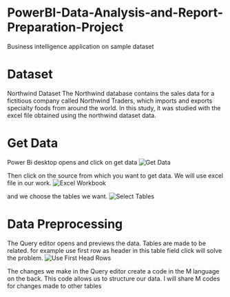 # PowerBI-Data-Analysis-and-Report-Preparation-Project
Business intelligence application on sample dataset

# Dataset
Northwind Dataset
The Northwind database contains the sales data for a fictitious company called Northwind Traders, which imports and exports specialty foods from around the world.
In this study, it was studied with the excel file obtained using the northwind dataset data.
 
# Get Data
Power Bi desktop opens and click on get data
![Get Data](https://user-images.githubusercontent.com/79374662/183286516-797cb357-4768-4e30-b288-8218adba5874.png)

Then click on the source from which you want to get data. We will use excel file in our work.
![Excel Workbook](https://user-images.githubusercontent.com/79374662/183286546-90fa26ff-662a-4a6e-b2c2-c9f96401692a.png)

and we choose the tables we want.
![Select Tables](https://user-images.githubusercontent.com/79374662/183286636-6b98701b-8160-466e-acde-8c95ec0e30b3.PNG)

# Data Preprocessing
The Query editor opens and previews the data. Tables are made to be related.
for example use first row as header in this table field click will solve the problem.
![Use First Head Rows](https://user-images.githubusercontent.com/79374662/183286918-91675893-2313-42a4-8793-25baf3892790.png)

The changes we make in the Query editor create a code in the M language on the back. This code allows us to structure our data. I will share M codes for changes made to other tables








